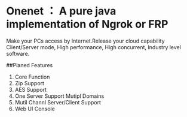 # Onenet ： A pure java implementation of Ngrok or FRP
Make your PCs access by Internet.Release your cloud capability Client/Server mode, High performance, High concurrent, Industry level software.

##Planed Features
1. Core Function
2. Zip Support
3. AES Support
4. One Server Support Mutipl Domains
5. Mutil Channl Server/Client Support
6. Web UI Console